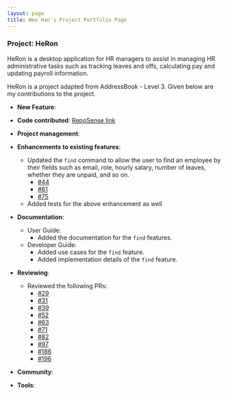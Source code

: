 ```yaml
---
layout: page
title: Wee Han's Project Portfolio Page
---
```


### Project: HeRon

HeRon is a desktop application for HR managers to assist in managing HR administrative tasks such as tracking leaves and offs, calculating pay and updating payroll information.

HeRon is a project adapted from AddressBook - Level 3.
Given below are my contributions to the project.

* **New Feature**:

* **Code contributed**: [RepoSense link](https://nus-cs2103-ay2122s1.github.io/tp-dashboard/?search=&sort=groupTitle&sortWithin=title&timeframe=commit&mergegroup=&groupSelect=groupByRepos&breakdown=true&checkedFileTypes=docs~functional-code~test-code~other&since=2021-09-17&tabOpen=true&tabType=authorship&tabAuthor=beefham&tabRepo=AY2122S1-CS2103T-F11-3%2Ftp%5Bmaster%5D&authorshipIsMergeGroup=false&authorshipFileTypes=&authorshipIsBinaryFileTypeChecked=false)

* **Project management**:

* **Enhancements to existing features**:
    * Updated the `find` command to allow the user to find an employee by their fields such as email, role, hourly salary, number of leaves, whether they are unpaid, and so on.
      * [#44](https://github.com/AY2122S1-CS2103T-F11-3/tp/pull/44)
      * [#61](https://github.com/AY2122S1-CS2103T-F11-3/tp/pull/61)
      * [#75](https://github.com/AY2122S1-CS2103T-F11-3/tp/pull/75)  
    * Added tests for the above enhancement as well
    
* **Documentation**:
    * User Guide:
        * Added the documentation for the `find` features.
    * Developer Guide:
        * Added use cases for the `find` feature.
        * Added implementation details of the `find` feature.

* **Reviewing**:
    * Reviewed the following PRs:
        * [#29](https://github.com/AY2122S1-CS2103T-F11-3/tp/pull/29)
        * [#31](https://github.com/AY2122S1-CS2103T-F11-3/tp/pull/31)
        * [#39](https://github.com/AY2122S1-CS2103T-F11-3/tp/pull/39)
        * [#52](https://github.com/AY2122S1-CS2103T-F11-3/tp/pull/52)
        * [#63](https://github.com/AY2122S1-CS2103T-F11-3/tp/pull/63)
        * [#71](https://github.com/AY2122S1-CS2103T-F11-3/tp/pull/71)
        * [#82](https://github.com/AY2122S1-CS2103T-F11-3/tp/pull/82)
        * [#97](https://github.com/AY2122S1-CS2103T-F11-3/tp/pull/97) 
        * [#186](https://github.com/AY2122S1-CS2103T-F11-3/tp/pull/186)
        * [#196](https://github.com/AY2122S1-CS2103T-F11-3/tp/pull/196)
        
* **Community**:

* **Tools**:
